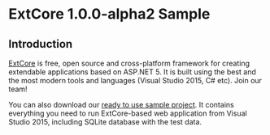 # ExtCore 1.0.0-alpha2 Sample

## Introduction

[ExtCore](https://github.com/ExtCore/ExtCore) is free, open source and cross-platform framework
for creating extendable applications based on ASP.NET 5. It is built using the best and the most
modern tools and languages (Visual Studio 2015, C# etc). Join our team!

You can also download our [ready to use sample project](http://extcore.net/files/ExtCore-Sample-1.0.0-alpha1.zip).
It contains everything you need to run ExtCore-based web application from Visual Studio 2015, including SQLite
database with the test data.